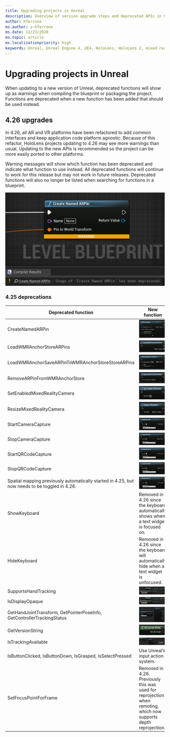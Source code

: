 ```yaml
---
title: Upgrading projects in Unreal
description: Overview of version upgrade steps and deprecated APIs in Unreal projects.
author: hferrone
ms.author: v-hferrone
ms.date: 11/23/2020
ms.topic: article
ms.localizationpriority: high
keywords: Unreal, Unreal Engine 4, UE4, HoloLens, HoloLens 2, mixed reality, development, documentation, guides, features, mixed reality headset, windows mixed reality headset, virtual reality headset, porting, upgrading
---
```



# Upgrading projects in Unreal

When updating to a new version of Unreal, deprecated functions will show up as warnings when compiling the blueprint or packaging the project.  Functions are deprecated when a new function has been added that should be used instead. 

## 4.26 upgrades
 
In 4.26, all AR and VR platforms have been refactored to add common interfaces and keep application code platform agnostic.  Because of this refactor, HoloLens projects updating to 4.26 may see more warnings than usual.  Updating to the new APIs is recommended so the project can be more easily ported to other platforms.

Warning messages will show which function has been deprecated and indicate what function to use instead.  All deprecated functions will continue to work for this release but may not work in future releases.  Deprecated functions will also no longer be listed when searching for functions in a blueprint.

![Blueprint of the Create Named ARPin function](images/unreal-porting-img-01.png)

### 4.25 deprecations

| Deprecated function | New function |
| --- | --- |
| CreateNamedARPin | ![Blueprint of the Pin Component function](images/unreal-porting-img-02.png) |
| LoadWMRAnchorStoreARPins | ![Blueprint of the Load ARPins from Local Store function](images/unreal-porting-img-03.png) |
| LoadWMRAnchorSaveARPinToWMRAnchorStoreStoreARPins | ![Blueprint of the Save ARPin to Local Store function](images/unreal-porting-img-04.png) |
| RemoveARPinFromWMRAnchorStore | ![Blueprint of the Remove ARPin from Local Store function](images/unreal-porting-img-05.png) |
| SetEnabledMixedRealityCamera | ![Blueprint of the Set Enabled XRCamera function](images/unreal-porting-img-06.png) |
| ResizeMixedRealityCamera | ![Blueprint of the Resize XRCamera function](images/unreal-porting-img-07.png) |
| StartCameraCapture | ![Blueprint of the Toggle ARCapture function for starting camera capture](images/unreal-porting-img-08.png) |
| StopCameraCapture | ![Blueprint of the Toggle ARCapture function for stopping camera capture](images/unreal-porting-img-09.png) |
| StartQRCodeCapture | ![Blueprint of the Toggle ARCapture function for starting QR code capture](images/unreal-porting-img-10.png) |
| StopQRCodeCapture | ![Blueprint of the Toggle ARCapture function for stopping QR code capture](images/unreal-porting-img-11.png) |
| Spatial mapping previously automatically started in 4.25, but now needs to be toggled in 4.26. | ![Blueprint of the Toggle ARCapture function for enabling spatial mapping](images/unreal-porting-img-12.png) |
| ShowKeyboard | Removed in 4.26 since the keyboard automatically shows when a text widget is focused on. |
| HideKeyboard | Removed in 4.26 since the keyboard will automatically hide when a text widget is unfocused. |
| SupportsHandTracking | ![Blueprint of the Supports Hand Tracking property](images/unreal-porting-img-13.png) |
| IsDisplayOpaque | ![Blueprint of the IsDisplayOpaque property](images/unreal-porting-img-14.png) |
| GetHandJointTransform, GetPointerPoseInfo, GetControllerTrackingStatus | ![Blueprint of the Get Motion Controller Data function](images/unreal-porting-img-15.png) |
| GetVersionString | ![Blueprint of the Get Version String function](images/unreal-porting-img-16.png) |
| IsTrackingAvailable | ![Blueprint of the IsTrackingAvailable property](images/unreal-porting-img-17.png) |
| IsButtonClicked, IsButtonDown, IsGrasped, IsSelectPressed | Use Unreal’s input action system. |
| SetFocusPointForFrame | Removed in 4.26.  Previously this was used for reprojection when remoting, which now supports depth reprojection. |